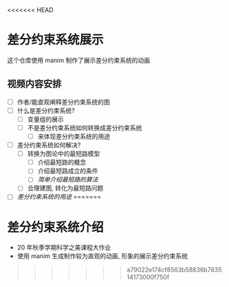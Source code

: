 <<<<<<< HEAD
# 差分约束系统展示

这个仓库使用 manim 制作了展示差分约束系统的动画

## 视频内容安排

- [ ] 作者/能直观阐释差分约束系统的图
- [ ] 什么是差分约束系统?
  - [ ] 变量组的展示
  - [ ] 不是差分约束系统如何转换成差分约束系统
    - [ ] 来体现差分约束系统的用途
- [ ] 差分约束系统如何解决?
  - [ ] 转换为图论中的最短路模型
    - [ ] 介绍最短路的概念
    - [ ] 介绍最短路成立的条件
    - [ ] *简单介绍最短路的算法*
  - [ ] 合理建图, 转化为最短路问题
- [ ] *差分约束系统的用途*
=======
# 差分约束系统介绍
- 20 年秋季学期科学之美课程大作业
- 使用 manim 生成制作较为直观的动画, 形象的展示差分约束系统
>>>>>>> a79022e174cf8563b58836b763514173000f750f
